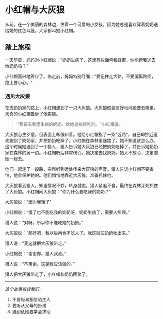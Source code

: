 # 小红帽与大灰狼

从前，在一个美丽的森林边，住着一个可爱的小女孩。因为她总是喜欢穿着奶奶送给她的红色斗篷，大家都叫她小红帽。

## 踏上旅程

一天早晨，妈妈对小红帽说："奶奶生病了，这里有些面包和蜂蜜，你能帮我送去给奶奶吗？"

小红帽高兴地答应了。临走前，妈妈特别叮嘱："要记住走大路，不要偏离路径，路上要小心。"

### 遇见大灰狼

在去奶奶家的路上，小红帽遇到了一只大灰狼。大灰狼假装友好地问她要去哪里。天真的小红帽告诉了他实情。

> "我要去看望生病的奶奶，给她送些好吃的。"小红帽说。

大灰狼心生歹意，但表面上却很和善。他给小红帽指了一条"近路"，自己却抄近道先跑到了奶奶家，并把奶奶吃掉了。小红帽在森林里迷路了，她不知道该怎么办。
这个时候她遇到了一个猎人，猎人告诉她大灰狼已经把奶奶吃掉了，并告诉她奶奶家在森林的另一边。小红帽听后非常伤心，她决定去找奶奶。猎人不放心，决定陪她一起去。

他们一起走了一段路，突然听到远处传来大灰狼的声音。猎人告诉小红帽不要害怕，他会保护她的。他们悄悄地靠近大灰狼，准备抓住他。

大灰狼看到猎人，知道情况不妙，转身就跑。猎人紧追不舍，最终在森林深处抓住了大灰狼。小红帽问大灰狼："你为什么要吃我的奶奶？"

大灰狼说："因为我饿了"

小红帽说：“饿了也不能吃我的奶奶呀，奶奶生病了，需要人照顾。”

猎人说：“对呀，所以你不能吃她的奶奶。”

大灰狼说：“那好吧，我以后再也不吃人了。我这就把奶奶吐出来。”

猎人说：“我这就把大灰狼带走。”

小红帽说：“谢谢你，猎人叔叔。”

猎人说：“不用谢，这是我应该做的。”

猎人把大灰狼带走了，小红帽和奶奶团聚了。


---

*这个故事告诉我们：*
1. 不要轻易相信陌生人
2. 要听从父母的告诫
3. 遇到危险要学会求助